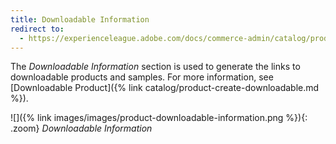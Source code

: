 ```yaml
---
title: Downloadable Information
redirect to:
  - https://experienceleague.adobe.com/docs/commerce-admin/catalog/products/types/product-create-downloadable.html#step-5%3A-complete-the-downloadable-information
---
```


The _Downloadable Information_ section is used to generate the links to downloadable products and samples. For more information, see [Downloadable Product]({% link catalog/product-create-downloadable.md %}).

![]({% link images/images/product-downloadable-information.png %}){: .zoom}
_Downloadable Information_
